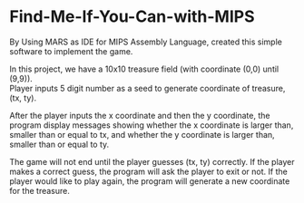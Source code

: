 # Find-Me-If-You-Can-with-MIPS

By Using MARS as IDE for MIPS Assembly Language, created this simple software to implement the game.

In this project, we have a 10x10 treasure field (with coordinate (0,0) until (9,9)).\
Player inputs 5 digit number as a seed to generate coordinate of treasure, (tx, ty).

After the player inputs the x coordinate and then the y coordinate, the program display messages showing whether the x coordinate is larger than, smaller than or equal to tx,
and whether the y coordinate is larger than, smaller than or equal to ty. 

The game will not end until the player guesses (tx, ty) correctly. 
If the player makes a correct guess, the program will ask the player to exit or not. 
If the player would like to play again, the program will generate a new coordinate for the treasure.
